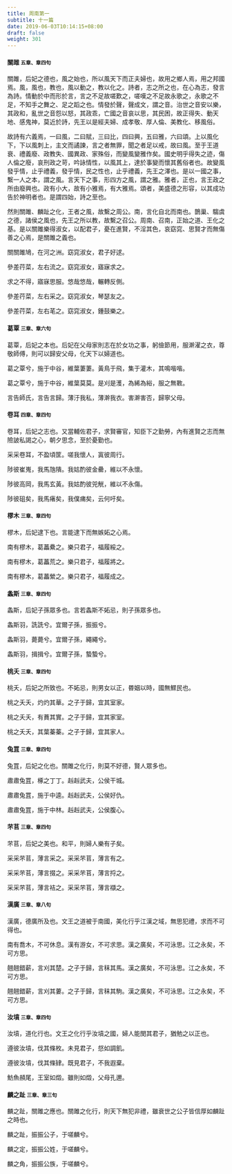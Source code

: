 ```yaml
---
title: 周南第一
subtitle: 十一篇
date: 2019-06-03T10:14:15+08:00
draft: false
weight: 301
---
```



<h4 id="1.1">關雎 <small>五章、章四句</small></h4>

<div class="alert alert-dark" role="alert">
  <p>關雎，后妃之德也，風之始也，所以風天下而正夫婦也，故用之鄉人焉，用之邦國焉。風，風也，教也，風以動之，教以化之。詩者，志之所之也，在心為志，發言為詩。情動於中而形於言，言之不足故嗟歎之，嗟嘆之不足故永歌之，永歌之不足，不知手之舞之、足之蹈之也。情發於聲，聲成文，謂之音。治世之音安以樂，其政和，亂世之音怨以怒，其政乖，亡國之音哀以思，其民困，故正得失、動天地、感鬼神，莫近於詩，先王以是經夫婦、成孝敬、厚人倫、美教化、移風俗。</p>

  <p>故詩有六義焉，一曰風，二曰賦，三曰比，四曰興，五曰雅，六曰頌。上以風化下，下以風刺上，主文而譎諫，言之者無罪，聞之者足以戒，故曰風。至于王道衰、禮義廢、政教失、國異政、家殊俗，而變風變雅作矣。國史明乎得失之迹，傷人倫之廢，哀刑政之苛，吟詠情性，以風其上，達於事變而懷其舊俗者也。故變風發乎情，止乎禮義，發乎情，民之性也，止乎禮義，先王之澤也。是以一國之事，繫一人之本，謂之風。言天下之事，形四方之風，謂之雅。雅者，正也，言王政之所由廢興也。政有小大，故有小雅焉，有大雅焉。頌者，美盛德之形容，以其成功告於神明者也。是謂四始，詩之至也。</p>

  <p class="mb-0">然則關雎、麟趾之化，王者之風，故繫之周公。南，言化自北而南也。鵲巢、騶虞之德，諸侯之風也，先王之所以教，故繫之召公。周南、召南，正始之道、王化之基。是以關雎樂得淑女，以配君子，憂在進賢，不淫其色，哀窈窕、思賢才而無傷善之心焉，是關雎之義也。</p>
</div>

<p id="1.1.1">關關雎鳩，在河之洲。窈窕淑女，君子好逑。</p>
<p id="1.1.2">參差荇菜，左右流之。窈窕淑女，寤寐求之。</p>
<p id="1.1.3">求之不得，寤寐思服。悠哉悠哉，輾轉反側。</p>
<p id="1.1.4">參差荇菜，左右采之。窈窕淑女，琴瑟友之。</p>
<p id="1.1.5">參差荇菜，左右芼之。窈窕淑女，鍾鼓樂之。</p>

<h4 id="1.2">葛覃 <small>三章、章六句</small></h4>

<div class="alert alert-dark" role="alert">
  葛覃，后妃之本也。后妃在父母家則志在於女功之事，躬儉節用，服澣濯之衣，尊敬師傅，則可以歸安父母，化天下以婦道也。
</div>

<p id="1.2.1">葛之覃兮，施于中谷，維葉萋萋。黃鳥于飛，集于灌木，其鳴喈喈。</p>
<p id="1.2.2">葛之覃兮，施于中谷，維葉莫莫。是刈是濩，為絺為綌，服之無斁。</p>
<p id="1.2.3">言告師氏，言告言歸。薄汙我私，薄澣我衣。害澣害否，歸寧父母。</p>

<h4 id="1.3">卷耳 <small>四章、章四句</small></h4>

<div class="alert alert-dark" role="alert">
  卷耳，后妃之志也。又當輔佐君子，求賢審官，知臣下之勤勞，內有進賢之志而無險詖私謁之心，朝夕思念，至於憂勤也。
</div>

<p id="1.3.1">采采卷耳，不盈頃筐。嗟我懷人，寘彼周行。</p>
<p id="1.3.2">陟彼崔嵬，我馬虺隤。我姑酌彼金罍，維以不永懷。</p>
<p id="1.3.3">陟彼高岡，我馬玄黃。我姑酌彼兕觥，維以不永傷。</p>
<p id="1.3.4">陟彼砠矣，我馬瘏矣，我僕痡矣，云何吁矣。</p>

<h4 id="1.4">樛木 <small>三章、章四句</small></h4>

<div class="alert alert-dark" role="alert">
  樛木，后妃逮下也。言能逮下而無嫉妬之心焉。
</div>

<p id="1.4.1">南有樛木，葛藟纍之。樂只君子，福履綏之。</p>
<p id="1.4.2">南有樛木，葛藟荒之。樂只君子，福履將之。</p>
<p id="1.4.3">南有樛木，葛藟縈之。樂只君子，福履成之。</p>

<h4 id="1.5">螽斯 <small>三章、章四句</small></h4>

<div class="alert alert-dark" role="alert">
  螽斯，后妃子孫眾多也。言若螽斯不妬忌，則子孫眾多也。
</div>

<p id="1.5.1">螽斯羽，詵詵兮。宜爾子孫，振振兮。</p>
<p id="1.5.2">螽斯羽，薨薨兮。宜爾子孫，繩繩兮。</p>
<p id="1.5.3">螽斯羽，揖揖兮。宜爾子孫，蟄蟄兮。</p>

<h4 id="1.6">桃夭 <small>三章、章四句</small></h4>

<div class="alert alert-dark" role="alert">
  桃夭，后妃之所致也。不妬忌，則男女以正，昬姻以時，國無鰥民也。
</div>

<p id="1.6.1">桃之夭夭，灼灼其華。之子于歸，宜其室家。</p>
<p id="1.6.2">桃之夭夭，有蕡其實。之子于歸，宜其家室。</p>
<p id="1.6.3">桃之夭夭，其葉蓁蓁。之子于歸，宜其家人。</p>

<h4 id="1.7">兔罝 <small>三章、章四句</small></h4>

<div class="alert alert-dark" role="alert">
  兔罝，后妃之化也。關雎之化行，則莫不好德，賢人眾多也。
</div>

<p id="1.7.1">肅肅兔罝，椓之丁丁。赳赳武夫，公侯干城。</p>
<p id="1.7.2">肅肅兔罝，施于中逵。赳赳武夫，公侯好仇。</p>
<p id="1.7.3">肅肅兔罝，施于中林。赳赳武夫，公侯腹心。</p>

<h4 id="1.8">芣苢 <small>三章、章四句</small></h4>

<div class="alert alert-dark" role="alert">
  芣苢，后妃之美也。和平，則婦人樂有子矣。
</div>

<p id="1.8.1">采采芣苢，薄言采之。采采芣苢，薄言有之。</p>
<p id="1.8.2">采采芣苢，薄言掇之。采采芣苢，薄言捋之。</p>
<p id="1.8.3">采采芣苢，薄言袺之。采采芣苢，薄言襭之。</p>

<h4 id="1.9">漢廣 <small>三章、章八句</small></h4>

<div class="alert alert-dark" role="alert">
  漢廣，德廣所及也。文王之道被于南國，美化行乎江漢之域，無思犯禮，求而不可得也。
</div>

<p id="1.9.1">南有喬木，不可休息。漢有游女，不可求思。漢之廣矣，不可泳思。江之永矣，不可方思。</p>
<p id="1.9.2">翹翹錯薪，言刈其楚。之子于歸，言秣其馬。漢之廣矣，不可泳思。江之永矣，不可方思。</p>
<p id="1.9.3">翹翹錯薪，言刈其蔞。之子于歸，言秣其駒。漢之廣矣，不可泳思。江之永矣，不可方思。</p>

<h4 id="1.10">汝墳 <small>三章、章四句</small></h4>

<div class="alert alert-dark" role="alert">
  汝墳，道化行也。文王之化行乎汝墳之國，婦人能閔其君子，猶勉之以正也。
</div>

<p id="1.10.1">遵彼汝墳，伐其條枚。未見君子，惄如調飢。</p>
<p id="1.10.2">遵彼汝墳，伐其條肄。既見君子，不我遐棄。</p>
<p id="1.10.3">魴魚頳尾，王室如燬。雖則如燬，父母孔邇。</p>

<h4 id="1.11">麟之趾 <small>三章、章三句</small></h4>

<div class="alert alert-dark" role="alert">
  麟之趾，關雎之應也。關雎之化行，則天下無犯非禮，雖衰世之公子皆信厚如麟趾之時也。
</div>

<p id="1.11.1">麟之趾，振振公子，于嗟麟兮。</p>
<p id="1.11.2">麟之定，振振公姓，于嗟麟兮。</p>
<p id="1.11.3">麟之角，振振公族，于嗟麟兮。</p>
